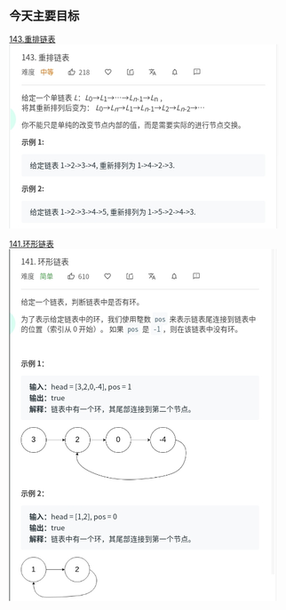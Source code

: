 ## 今天主要目标
[143.重排链表](https://leetcode-cn.com/problems/reorder-list/)
![reorder-list](./today/images/reorder-list.jpg)

[141.环形链表](https://leetcode-cn.com/problems/copy-list-with-random-pointer/)
![linked-list-cycle](./today/images/linked-list-cycle.jpg)
